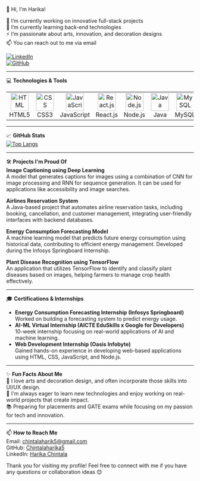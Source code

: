 👋 Hi, I'm Harika!

🔭 I’m currently working on innovative full-stack projects  
🌱 I’m currently learning back-end technologies  
⚡ I’m passionate about arts, innovation, and decoration designs  
📫 You can reach out to me via email  

[![LinkedIn](https://img.shields.io/badge/-LinkedIn-blue?style=flat-square&logo=Linkedin&logoColor=white&link=https://www.linkedin.com/in/harika-chintala-23b37b272/)](https://www.linkedin.com/in/harika-chintala-23b37b272/)  
[![GitHub](https://img.shields.io/badge/-GitHub-black?style=flat-square&logo=github&link=https://github.com/Chintalaharika5)](https://github.com/Chintalaharika5)  

---

💻 **Technologies & Tools**  

<table>
  <tr>
    <td align="center" width="96">
      <img src="https://cdn.worldvectorlogo.com/logos/html-1.svg" width="48" height="48" alt="HTML" />
      <br>HTML5
    </td>
    <td align="center" width="96">
      <img src="https://cdn.worldvectorlogo.com/logos/css-3.svg" width="48" height="48" alt="CSS" />
      <br>CSS3
    </td>
    <td align="center" width="96">
      <img src="https://cdn.worldvectorlogo.com/logos/javascript-1.svg" width="48" height="48" alt="JavaScript" />
      <br>JavaScript
    </td>
    <td align="center" width="96">
      <img src="https://cdn.worldvectorlogo.com/logos/react-2.svg" width="48" height="48" alt="React.js" />
      <br>React.js
    </td>
    <td align="center" width="96">
      <img src="https://cdn.worldvectorlogo.com/logos/nodejs-icon.svg" width="48" height="48" alt="Node.js" />
      <br>Node.js
    </td>
    <td align="center" width="96">
      <img src="https://cdn.worldvectorlogo.com/logos/java-4.svg" width="48" height="48" alt="Java" />
      <br>Java
    </td>
    <td align="center" width="96">
      <img src="https://cdn.worldvectorlogo.com/logos/mysql-6.svg" width="48" height="48" alt="MySQL" />
      <br>MySQL
    </td>
    <td align="center" width="96">
      <img src="https://cdn.worldvectorlogo.com/logos/mongodb-icon-1.svg" width="48" height="48" alt="MongoDB" />
      <br>MongoDB
    </td>
    <td align="center" width="96">
      <img src="https://cdn.worldvectorlogo.com/logos/github-icon.svg" width="48" height="48" alt="GitHub" />
      <br>GitHub
    </td>
  </tr>
</table>

---

📈 **GitHub Stats**  
[![Top Langs](https://github-readme-stats.vercel.app/api/top-langs/?username=Chintalaharika5&layout=compact&hide=html)](https://github.com/anuraghazra/github-readme-stats)

---

🛠️ **Projects I'm Proud Of**  
**Image Captioning using Deep Learning**  
A model that generates captions for images using a combination of CNN for image processing and RNN for sequence generation. It can be used for applications like accessibility and image searches.

**Airlines Reservation System**  
A Java-based project that automates airline reservation tasks, including booking, cancellation, and customer management, integrating user-friendly interfaces with backend databases.

**Energy Consumption Forecasting Model**  
A machine learning model that predicts future energy consumption using historical data, contributing to efficient energy management. Developed during the Infosys Springboard Internship.

**Plant Disease Recognition using TensorFlow**  
An application that utilizes TensorFlow to identify and classify plant diseases based on images, helping farmers to manage crop health effectively.

---

🎓 **Certifications & Internships**  
- **Energy Consumption Forecasting Internship (Infosys Springboard)**  
  Worked on building a forecasting system to predict energy usage.  
- **AI-ML Virtual Internship (AICTE EduSkills x Google for Developers)**  
  10-week internship focusing on real-world applications of AI and machine learning.  
- **Web Development Internship (Oasis Infobyte)**  
  Gained hands-on experience in developing web-based applications using HTML, CSS, JavaScript, and Node.js.

---

✨ **Fun Facts About Me**  
🎨 I love arts and decoration design, and often incorporate those skills into UI/UX design.  
🚀 I'm always eager to learn new technologies and enjoy working on real-world projects that create impact.  
📚 Preparing for placements and GATE exams while focusing on my passion for tech and innovation.

---

📫 **How to Reach Me**  
Email: [chintalaharik5@gmail.com](mailto:chintalaharik5@gmail.com)  
GitHub: [Chintalaharika5](https://github.com/Chintalaharika5)  
LinkedIn: [Harika Chintala](https://www.linkedin.com/in/harika-chintala-23b37b272/)  

Thank you for visiting my profile! Feel free to connect with me if you have any questions or collaboration ideas 😊
